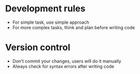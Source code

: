 # Development rules

- For simple task, use simple approach
- For more complex tasks, think and plan before writing code

# Version control

- Don't commit your changes, users will do it manually
- Always check for syntax errors after writing code
